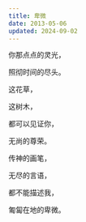 ```yaml
---
title: 卑微
date: 2013-05-06
updated: 2024-09-02
---
```


你那点点的灵光，

照彻时间的尽头。

这花草，

这树木，

都可以见证你，

无尚的尊荣。

传神的画笔，

无尽的言语，

都不能描述我，

匍匐在地的卑微。